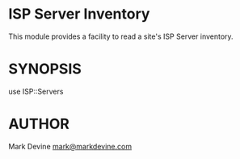 ISP Server Inventory
====================
This module provides a facility to read a site's ISP Server inventory.

SYNOPSIS
========
  use ISP::Servers

AUTHOR
======
Mark Devine <mark@markdevine.com>
